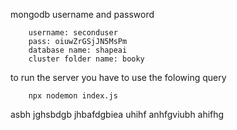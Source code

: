 

mongodb username and password 

        username: seconduser
        pass: oiuwZrGSjJN5MsPm
        database name: shapeai
        cluster folder name: booky


to run the server you have to use the folowing query

        npx nodemon index.js

asbh jghsbdgb jhbafdgbiea uhihf
anhfgviubh ahifhg
